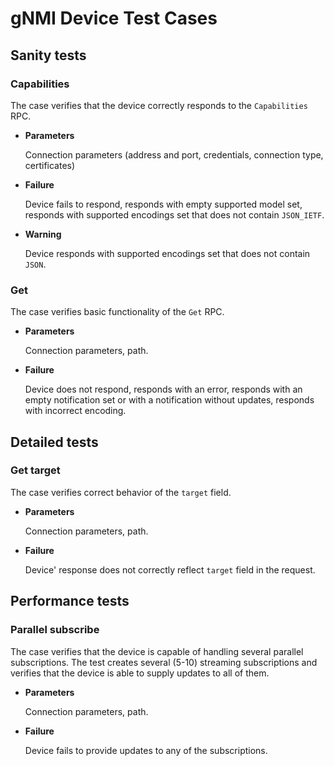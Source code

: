 # gNMI Device Test Cases

## Sanity tests


### Capabilities

The case verifies that the device correctly responds to the `Capabilities` RPC.

* **Parameters**

  Connection parameters (address and port, credentials, connection type, certificates)

* **Failure**

  Device fails to respond, responds with empty supported model set, responds
  with supported encodings set that does not contain `JSON_IETF`.
  
* **Warning**

  Device responds with supported encodings set that does not contain `JSON`.


### Get

The case verifies basic functionality of the `Get` RPC.

* **Parameters**

  Connection parameters, path.
  
* **Failure**

  Device does not respond, responds with an error, responds with an empty
  notification set or with a notification without updates, responds with
  incorrect encoding.
  
  
## Detailed tests

### Get target

The case verifies correct behavior of the `target` field.

* **Parameters**

  Connection parameters, path.
  
* **Failure**

  Device' response does not correctly reflect `target` field in the request.
 
 
## Performance tests

### Parallel subscribe

The case verifies that the device is capable of handling several parallel
subscriptions.  The test creates several (5-10) streaming subscriptions and
verifies that the device is able to supply updates to all of them.

* **Parameters**

  Connection parameters, path.
  
* **Failure**

  Device fails to provide updates to any of the subscriptions.
  

